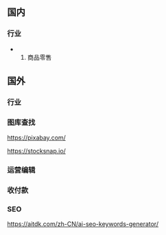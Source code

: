 ## 国内
### 行业
- 1. 商品零售

## 国外
### 行业

### 图库查找

https://pixabay.com/

https://stocksnap.io/

### 运营编辑

### 收付款

### SEO

https://aitdk.com/zh-CN/ai-seo-keywords-generator/
